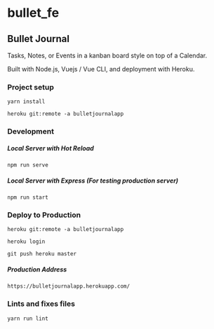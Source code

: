 # bullet_fe

## Bullet Journal
Tasks, Notes, or Events in a kanban board style on top of a Calendar.

Built with Node.js, Vuejs / Vue CLI, and deployment with Heroku.


### Project setup
```
yarn install
```

```
heroku git:remote -a bulletjournalapp
```


### Development
##### Local Server with Hot Reload
```
npm run serve
```

##### Local Server with Express (For testing production server)
```
npm run start
```


### Deploy to Production
```
heroku git:remote -a bulletjournalapp
```
```
heroku login
```
```
git push heroku master
```

##### Production Address
```
https://bulletjournalapp.herokuapp.com/
```



<!-- ### Run your tests
```
yarn run test
``` -->

### Lints and fixes files
```
yarn run lint
```